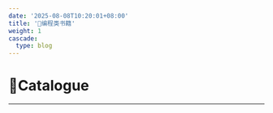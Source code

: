 ```yaml
---
date: '2025-08-08T10:20:01+08:00'
title: '📑编程类书籍'
weight: 1
cascade: 
  type: blog
---
```


# 📌Catalogue

---